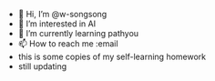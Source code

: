 - 👋 Hi, I’m @w-songsong
- 👀 I’m interested in AI 
- 🌱 I’m currently learning pathyou
- 📫 How to reach me :email
- this is some copies of my self-learning homework
- still updating 
